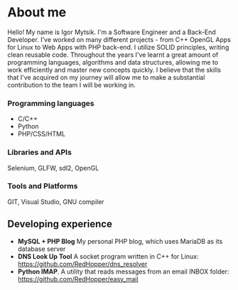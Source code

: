 # About me

Hello!
My name is Igor Mytsik. I'm a Software Engineer and a Back-End Developer. I've worked on many different projects - from C++ OpenGL Apps for Linux to Web Apps with PHP back-end. I utilize SOLID principles, writing clean reusable code. Throughout the years I've learnt a great amount of programming languages, algorithms and data structures, allowing me to work efficiently and master new concepts quickly. I believe that the skills that I've acquired on my journey will allow me to make a substantial contribution to the team I will be working in.
 ### Programming languages
  * C/C++
  * Python
  * PHP/CSS/HTML
 ### Libraries and APIs
  Selenium, GLFW, sdl2, OpenGL
 ### Tools and Platforms
  GIT, Visual Studio, GNU compiler 

## Developing experience
  * **MySQL + PHP Blog** My personal PHP blog, which uses MariaDB as its database server
  * **DNS Look Up Tool** A socket program written in C++ for Linux: https://github.com/RedHopper/dns_resolver
  * **Python IMAP**. A utility that reads messages from an email INBOX folder: https://github.com/RedHopper/easy_mail
